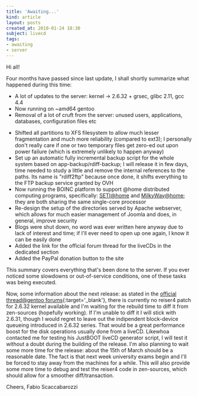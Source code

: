 ```yaml
---
title: 'Awaiting...'
kind: article
layout: posts
created_at: 2010-01-24 18:30
subject: livecd
tags:
- awaiting
- server
---
```

Hi all!

Four months have passed since last update, I shall shortly summarize what happened during this time:

* A lot of updates to the server: kernel -> 2.6.32 + grsec, glibc 2.11, gcc 4.4
* Now running on ~amd64 gentoo
* Removal of a lot of cruft from the server: unused users, applications, databases, configuration files etc
<!--MORE-->
* Shifted all partitions to XFS filesystem to allow much lesser fragmentation and much more reliability (compared to ext3); I personally don't really care if one or two temporary files get zero-ed out upon power failure (which is extremely unlikely to happen anyway)
* Set up an automatic fully incremental backup script for the whole system based on app-backup/rdiff-backup; I will release it in few days, time needed to study a little and remove the internal references to the paths. Its name is "rdiff2ftp" because once done, it shifts everything to the FTP backup service granted by OVH
* Now running the BOINC platform to support @home distributed computing programs, specifically: [SETI@home](SETI@home) and [MilkyWay@home](MilkyWay@home); they are both sharing the same single-core processor
* Re-design the setup of the directories served by Apache webserver, which allows for much easier management of Joomla and does, in general, improve security
* Blogs were shut down, no word was ever written here anyway due to lack of interest and time; if I'll ever need to open up one again, I know it can be easily done
* Added the link for the official forum thread for the liveCDs in the dedicated section
* Added the PayPal donation button to the site

This summary covers everything that's been done to the server. If you ever noticed some slowdowns or out-of-service conditions, one of these tasks was being executed.

Now, some information about the next release: as stated in the [official thread@gentoo forums](http://forums.gentoo.org/viewtopic-t-677993-highlight-.html){:target='_blank'}, there is currently no reiser4 patch for 2.6.32 kernel available and I'm waiting for the rebuild time to diff it from zen-sources (hopefully working). If I'm unable to diff it I will stick with 2.6.31, though I would regret to leave out the indipendent block-device queueing introduced in 2.6.32 series. That would be a great performance boost for the disk operations usually done from a liveCD.
Likewhoa contacted me for testing his JustBOOT liveCD generator script, I will test it without a doubt during the building of the release.
I'm also planning to wait some more time for the release: about the 15th of March should be a reasonable date. The fact is that next week university exams begin and I'll be forced to stay away from the machines for a while. This will also provide some more time to debug and test the reiser4 code in zen-sources, which should allow for a smoother diff/transaction.

Cheers,
Fabio Scaccabarozzi
